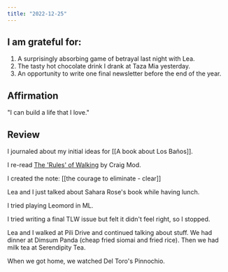 ```yaml
---
title: "2022-12-25"
---
```

## I am grateful for:
1. A surprisingly absorbing game of betrayal last night with Lea.
2. The tasty hot chocolate drink I drank at Taza Mia yesterday.
3. An opportunity to write one final newsletter before the end of the year.

## Affirmation

"I can build a life that I love."

## Review

I journaled about my initial ideas for [[A book about Los Baños]].

I re-read [The 'Rules' of Walking](https://craigmod.com/ridgeline/134/) by Craig Mod.

I created the note: [[the courage to eliminate - clear]]

Lea and I just talked about Sahara Rose's book while having lunch.

I tried playing Leomord in ML.

I tried writing a final TLW issue but felt it didn't feel right, so I stopped.

Lea and I walked at Pili Drive and continued talking about stuff. We had dinner at Dimsum Panda (cheap fried siomai and fried rice). Then we had milk tea at Serendipity Tea.

When we got home, we watched Del Toro's Pinnochio.
